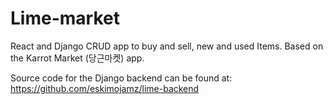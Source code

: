 # Lime-market
React and Django CRUD app to buy and sell, new and used Items. Based on the Karrot Market (당근마켓) app.

Source code for the Django backend can be found at: 
https://github.com/eskimojamz/lime-backend
